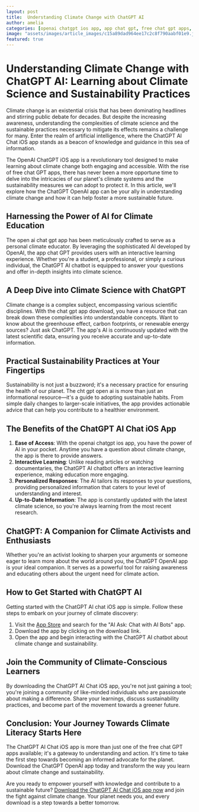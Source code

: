 ```yaml
---
layout: post
title:  Understanding Climate Change with ChatGPT AI
author: amelia
categories: [openai chatgpt ios app, app chat gpt, free chat gpt apps, chatgpt openai app, chat gpt app download, open ai chat gpt app, cht gpt open ai]
image: "assets/images/article_images/c15a89dad964ee17c2c8f790aabf01e9.jpg"
featured: true
---
```


# Understanding Climate Change with ChatGPT AI: Learning about Climate Science and Sustainability Practices

Climate change is an existential crisis that has been dominating headlines and stirring public debate for decades. But despite the increasing awareness, understanding the complexities of climate science and the sustainable practices necessary to mitigate its effects remains a challenge for many. Enter the realm of artificial intelligence, where the ChatGPT AI Chat iOS app stands as a beacon of knowledge and guidance in this sea of information.

The OpenAI ChatGPT iOS app is a revolutionary tool designed to make learning about climate change both engaging and accessible. With the rise of free chat GPT apps, there has never been a more opportune time to delve into the intricacies of our planet's climate systems and the sustainability measures we can adopt to protect it. In this article, we'll explore how the ChatGPT OpenAI app can be your ally in understanding climate change and how it can help foster a more sustainable future.

## Harnessing the Power of AI for Climate Education

The open ai chat gpt app has been meticulously crafted to serve as a personal climate educator. By leveraging the sophisticated AI developed by OpenAI, the app chat GPT provides users with an interactive learning experience. Whether you're a student, a professional, or simply a curious individual, the ChatGPT AI chatbot is equipped to answer your questions and offer in-depth insights into climate science.

## A Deep Dive into Climate Science with ChatGPT

Climate change is a complex subject, encompassing various scientific disciplines. With the chat gpt app download, you have a resource that can break down these complexities into understandable concepts. Want to know about the greenhouse effect, carbon footprints, or renewable energy sources? Just ask ChatGPT. The app's AI is continuously updated with the latest scientific data, ensuring you receive accurate and up-to-date information.

## Practical Sustainability Practices at Your Fingertips

Sustainability is not just a buzzword; it's a necessary practice for ensuring the health of our planet. The cht gpt open ai is more than just an informational resource—it's a guide to adopting sustainable habits. From simple daily changes to larger-scale initiatives, the app provides actionable advice that can help you contribute to a healthier environment.

## The Benefits of the ChatGPT AI Chat iOS App

1. **Ease of Access**: With the openai chatgpt ios app, you have the power of AI in your pocket. Anytime you have a question about climate change, the app is there to provide answers.
2. **Interactive Learning**: Unlike reading articles or watching documentaries, the ChatGPT AI chatbot offers an interactive learning experience, making education more engaging.
3. **Personalized Responses**: The AI tailors its responses to your questions, providing personalized information that caters to your level of understanding and interest.
4. **Up-to-Date Information**: The app is constantly updated with the latest climate science, so you're always learning from the most recent research.

## ChatGPT: A Companion for Climate Activists and Enthusiasts

Whether you're an activist looking to sharpen your arguments or someone eager to learn more about the world around you, the ChatGPT OpenAI app is your ideal companion. It serves as a powerful tool for raising awareness and educating others about the urgent need for climate action.

## How to Get Started with ChatGPT AI

Getting started with the ChatGPT AI chat iOS app is simple. Follow these steps to embark on your journey of climate discovery:

1. Visit the [App Store](https://apps.apple.com/us/app/ai-ask-chat-with-ai-bots/id6472484891) and search for the "AI Ask: Chat with AI Bots" app.
2. Download the app by clicking on the download link.
3. Open the app and begin interacting with the ChatGPT AI chatbot about climate change and sustainability.

## Join the Community of Climate-Conscious Learners

By downloading the ChatGPT AI Chat iOS app, you're not just gaining a tool; you're joining a community of like-minded individuals who are passionate about making a difference. Share your learnings, discuss sustainability practices, and become part of the movement towards a greener future.

## Conclusion: Your Journey Towards Climate Literacy Starts Here

The ChatGPT AI Chat iOS app is more than just one of the free chat GPT apps available; it's a gateway to understanding and action. It's time to take the first step towards becoming an informed advocate for the planet. Download the ChatGPT OpenAI app today and transform the way you learn about climate change and sustainability.

Are you ready to empower yourself with knowledge and contribute to a sustainable future? [Download the ChatGPT AI Chat iOS app now](https://apps.apple.com/us/app/ai-ask-chat-with-ai-bots/id6472484891) and join the fight against climate change. Your planet needs you, and every download is a step towards a better tomorrow.